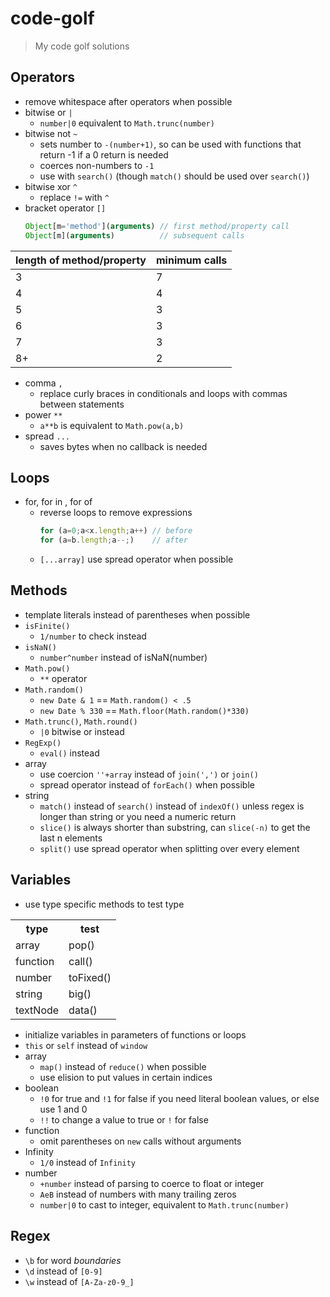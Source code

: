 # code-golf

>   My code golf solutions

## Operators

-   remove whitespace after operators when possible
-   bitwise or `|`
    -   `number|0` equivalent to `Math.trunc(number)`
-   bitwise not `~`
    -   sets number to `-(number+1)`, so can be used with functions that return -1 if a 0 return is needed
    -   coerces non-numbers to `-1`
    -   use with `search()` (though `match()` should be used over `search()`)
-   bitwise xor `^`
    -   replace `!=` with `^`
-   bracket operator `[]`
    ```js
    Object[m='method'](arguments) // first method/property call
    Object[m](arguments)          // subsequent calls
    ```
<table>
<thead>
<tr>
<th>length of method/property</th>
<th>minimum calls</th>
</tr>
</thead>
<tbody>
<tr>
<td>3</td>
<td>7</td>
</tr>
<tr>
<td>4</td>
<td>4</td>
</tr>
<tr>
<td>5</td>
<td>3</td>
</tr>
<tr>
<td>6</td>
<td>3</td>
</tr>
<tr>
<td>7</td>
<td>3</td>
</tr>
<tr>
<td>8+</td>
<td>2</td>
</tr>
</tbody>
</table>

-   comma `,`
    -   replace curly braces in conditionals and loops with commas between statements
-   power `**`
    -   `a**b` is equivalent to `Math.pow(a,b)`
-   spread `...`
    -   saves bytes when no callback is needed

## Loops

-   for, for in , for of
    -   reverse loops to remove expressions
        ```js
        for (a=0;a<x.length;a++) // before
        for (a=b.length;a--;)    // after
        ```
    -   `[...array]` use spread operator when possible

## Methods
-   template literals instead of parentheses when possible
-   `isFinite()`
    -   `1/number` to check instead
-   `isNaN()`
    -   `number^number` instead of isNaN(number)
-   `Math.pow()`
    -   `**` operator
-   `Math.random()`
    -   `new Date & 1` == `Math.random() < .5`
    -   `new Date % 330` == `Math.floor(Math.random()*330)`
-   `Math.trunc()`, `Math.round()`
    -   `|0` bitwise or instead
-   `RegExp()`
    -   `eval()` instead
-   array
    -   use coercion `''+array` instead of `join(',')` or `join()`
    -   spread operator instead of `forEach()` when possible
-   string
    -   `match()` instead of `search()` instead of `indexOf()` unless regex is longer than string or you need a numeric return
    -   `slice()` is always shorter than substring, can `slice(-n)` to get the last n elements
    -   `split()` use spread operator when splitting over every element

## Variables

-   use type specific methods to test type
<table>
<tr>
<th>type</th>
<th>test</th>
</tr>
<tr>
<td>array</td>
<td>pop()</td>
</tr>
<tr>
<td>function</td>
<td>call()</td>
</tr>
<tr>
<td>number</td>
<td>toFixed()</td>
</tr>
<tr>
<td>string</td>
<td>big()</td>
</tr>
<tr>
<td>textNode</td>
<td>data()</td>
</tr>
</table>

-   initialize variables in parameters of functions or loops
-   `this` or `self` instead of `window`
-   array
    -   `map()` instead of `reduce()` when possible
    -   use elision to put values in certain indices
-   boolean
    -   `!0` for true and `!1` for false if you need literal boolean values, or else use 1 and 0
    -   `!!` to change a value to true or `!` for false
-   function
    -   omit parentheses on `new` calls without arguments
-   Infinity
    -   `1/0` instead of `Infinity`
-   number
    -   `+number` instead of parsing to coerce to float or integer
    -   `AeB` instead of numbers with many trailing zeros
    -   `number|0` to cast to integer, equivalent to `Math.trunc(number)`

## Regex

-   `\b` for word *boundaries*
-   `\d` instead of `[0-9]`
-   `\w` instead of `[A-Za-z0-9_]`
